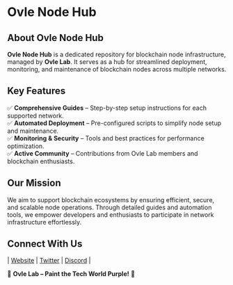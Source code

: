 # Ovle Node Hub

## About Ovle Node Hub
**Ovle Node Hub** is a dedicated repository for blockchain node infrastructure, managed by **Ovle Lab**. It serves as a hub for streamlined deployment, monitoring, and maintenance of blockchain nodes across multiple networks.

## Key Features
✅ **Comprehensive Guides** – Step-by-step setup instructions for each supported network.  
✅ **Automated Deployment** – Pre-configured scripts to simplify node setup and maintenance.  
✅ **Monitoring & Security** – Tools and best practices for performance optimization.  
✅ **Active Community** – Contributions from Ovle Lab members and blockchain enthusiasts.  

## Our Mission
We aim to support blockchain ecosystems by ensuring efficient, secure, and scalable node operations. Through detailed guides and automation tools, we empower developers and enthusiasts to participate in network infrastructure effortlessly.

## Connect With Us
| [Website](#) | [Twitter](https://twitter.com/ovlelab) | [Discord](https://discord.gg/hr3eFR7PWY) |

💜 **Ovle Lab – Paint the Tech World Purple!** 💜


